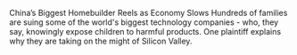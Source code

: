 China’s Biggest Homebuilder Reels as Economy Slows
Hundreds of families are suing some of the world's biggest technology companies - who, they say, knowingly expose children to harmful products. One plaintiff explains why they are taking on the might of Silicon Valley.

